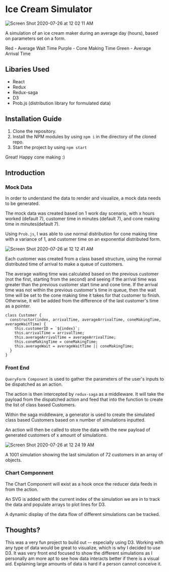 # Ice Cream Simulator

![Screen Shot 2020-07-26 at 12 02 11 AM](https://user-images.githubusercontent.com/29897267/88471149-6b30c100-ced3-11ea-837e-0ff0b6063e2a.png)

A simulation of an ice cream maker during an average day (hours), based on parameters set on a form. 

Red - Average Wait Time
Purple - Cone Making Time
Green - Average Arrival Time

## Libaries Used
- React
- Redux
- Redux-saga
- D3
- Prob.js (distribution library for formulated data)

## Installation Guide

1. Clone the repository.
2. Install the NPM modules by using ```npm i``` in the directory of the cloned repo.
3. Start the project by using ```npm start```

Great! Happy cone making :)

## Introduction

### Mock Data

In order to understand the data to render and visualize, a mock data needs to be generated.

The mock data was created based on 1 work day scenario, with x hours worked (default 7), customer time in minutes (default 7), and cone making time in minutes(default 7).

Using ```Prob.js```, I was able to use normal distribution for cone making time with a variance of 1, and customer time on an exponential distributed form. 

![Screen Shot 2020-07-26 at 12 12 41 AM](https://user-images.githubusercontent.com/29897267/88471234-c0b99d80-ced4-11ea-9d17-694722b256d1.png)

Each customer was created from a class based structure, using the normal distributed time of arrival to make a queue of customers. 

The average waiting time was calculated based on the previous customer (not the first, starting from the second) and seeing if the arrival time was greater than the previous customer start time and cone time. If the arrival time was not within the previous customer's time in queue, then the wait time will be set to the cone making time it takes for that customer to finish. Otherwise, it will be added from the difference of the last customer's time as a pointer. 

```
class Customer {
  constructor(index, arrivalTime, averageArrivalTime, coneMakingTime, averageWaitTime) {
    this.customerID = `${index}`;
    this.arrivalTime = arrivalTime;
    this.averageArrivalTime = averageArrivalTime;
    this.coneMakingTime = coneMakingTime;
    this.averageWait = averageWaitTime || coneMakingTime;
  }
}
```

### Front End

```QueryForm Component```  is used to gather the parameters of the user's inputs to be dispatched as an action.

The action is then intercepted by ```redux-saga``` as a middleware. It will take the payload from the dispatched action and feed that into the function to create the list of class based Customers. 

Within the saga middleware, a generator is used to create the simulated class based Customers based on x number of simulations inputted. 

An action will then be called to store the data with the new payload of generated customers of x amount of simulations. 

![Screen Shot 2020-07-26 at 12 24 19 AM](https://user-images.githubusercontent.com/29897267/88471341-63265080-ced6-11ea-8b78-9a3c6ad44b5c.png)

A 1001 simulation showing the last simulation of 72 customers in an array of objects.

### Chart Componnent

The Chart Component will exist as a hook once the reducer data feeds in from the action. 

An SVG is added with the current index of the simulation we are in to track the data and populate arrays to plot lines for D3. 

A dynamic display of the data flow of different simulations can be tracked. 

## Thoughts?

This was a very fun project to build out -- especially using D3. Working with any type of data would be great to visualize, which is why I decided to use D3. It was very front end focused to show the different simulations as I personally am more apt to see how data interacts better if there is a visual aid. Explaining large amounts of data is hard if a person cannot conceive it. 




